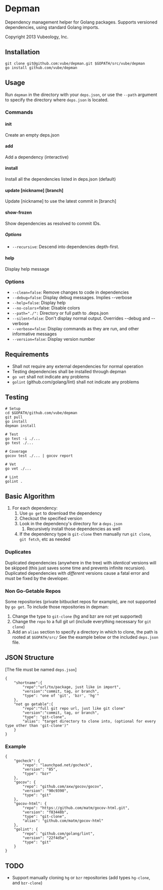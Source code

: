 Depman
=====

Dependency management helper for Golang packages. Supports versioned dependencies, using standard Golang imports.

Copyright 2013 Vubeology, Inc.

Installation
----------------

	git clone git@github.com:vube/depman.git $GOPATH/src/vube/depman
	go install github.com/vube/depman

Usage
---------

Run `depman` in the directory with your `deps.json`, or use the `--path` argument to specify the directory where `deps.json` is located.

### Commands

#### init
Create an empty deps.json

#### add
Add a dependency (interactive)

#### install
Install all the dependencies listed in deps.json (default)

#### update [nickname] [branch]
Update [nickname] to use the latest commit in [branch]

#### show-frozen
Show dependencies as resolved to commit IDs.
##### Options
* `--recursive`: Descend into dependencies depth-first.

#### help
Display help message

### Options
* `--clean=false`: Remove changes to code in dependencies
* `--debug=false`: Display debug messages. Implies --verbose
* `--help=false`: Display help
* `--no-colors`=false: Disable colors
* `--path="./":` Directory or full path to .deps.json
* `--silent=false`: Don't display normal output. Overrides --debug and --verbose
* `--verbose=false`: Display commands as they are run, and other informative messages
* `--version=false`: Display version number

Requirements
---------------------

* Shall not require any external dependencies for normal operation
* Testing dependencies shall be installed through depman
* `go vet` shall not indicate any problems
* `golint` (github.com/golang/lint) shall not indicate any problems

Testing
-----------

	# Setup
	cd $GOPATH/github.com/vube/depman
	git pull
	go install
	depman install

	# Test
	go test -i ./...
	go test ./...

	# Coverage
	gocov test ./... | gocov report

	# Vet
	go vet ./...

	# Lint
	golint .

Basic Algorithm
-----------------------

1. For each dependency:
	1. Use `go get` to download the dependency
	2. Checkout the specified version
	3. Look in the dependency's directory for a `deps.json`
		1. Recursively install those dependencies as well
	4. If the dependency type is `git-clone` then manually run `git clone`, `git fetch`, etc as needed

### Duplicates
Duplicated dependencies (anywhere in the tree) with _identical_ versions will be skipped (this just saves some time and prevents infinite recursion). Duplicated dependencies with _different_ versions cause a fatal error and must be fixed by the developer.

### Non Go-Getable Repos
Some repositories (private bitbucket repos for example), are not supported by `go get`.
To include those repositories in depman:

1. Change the type to `git-clone` (hg and bzr are not yet supported)
2. Change the `repo` to a full git url (include everything necessary for `git clone`)
3. Add an `alias` section to specify a directory in which to clone, the path is rooted at `$GOPATH/src/`
See the example below or the included `deps.json` file.

JSON Structure
----------------------

[The file must be named `deps.json`]

	{
		"shortname":{
			"repo":"url/to/package, just like in import",
			"version":"commit, tag, or branch",
			"type": "one of 'git', 'bzr', 'hg'"
		},
		"not go getable":{
			"repo":"full git repo url, just like git clone"
			"version":"commit, tag, or branch",
			"type": "git-clone",
			"alias": "target directory to clone into, (optional for every type other than 'git-clone')"
		}
	}

### Example
	{
		"gocheck": {
			"repo": "launchpad.net/gocheck",
			"version": "85",
			"type": "bzr"
		},
		"gocov": {
			"repo": "github.com/axw/gocov/gocov",
			"version": "90c9390",
			"type": "git"
		},
		"gocov-html": {
			"repo": "https://github.com/matm/gocov-html.git",
			"version": "f83448b",
			"type": "git-clone",
			"alias": "github.com/matm/gocov-html"
		},
		"golint": {
			"repo": "github.com/golang/lint",
			"version": "22f4d5e",
			"type": "git"
		}
	}

TODO
--------

* Support manually cloning `hg` or `bzr` repositories (add types `hg-clone`, and `bzr-clone`)

